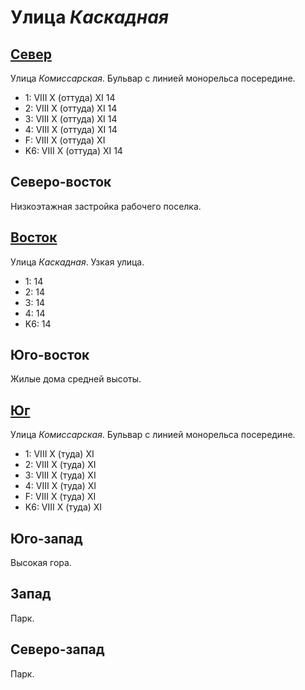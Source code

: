 # Улица *Каскадная*

## [Север](./560065.md)

Улица *Комиссарская*.
Бульвар с линией монорельса посередине.

* 1:    VIII    X (оттуда)  XI
        14
* 2:    VIII    X (оттуда)  XI
        14
* 3:    VIII    X (оттуда)  XI
        14
* 4:    VIII    X (оттуда)  XI
        14
* F:    VIII    X (оттуда)  XI
* K6:   VIII    X (оттуда)  XI
        14

## Северо-восток

Низкоэтажная застройка рабочего поселка.

## [Восток](./565067.md)

Улица *Каскадная*.
Узкая улица.

* 1:    14
* 2:    14
* 3:    14
* 4:    14
* K6:   14

## Юго-восток

Жилые дома средней высоты.

## [Юг](./560070.md)

Улица *Комиссарская*.
Бульвар с линией монорельса посередине.

* 1:    VIII    X (туда)    XI
* 2:    VIII    X (туда)    XI
* 3:    VIII    X (туда)    XI
* 4:    VIII    X (туда)    XI
* F:    VIII    X (туда)    XI
* K6:   VIII    X (туда)    XI

## Юго-запад

Высокая гора.

## Запад

Парк.

## Северо-запад

Парк.
